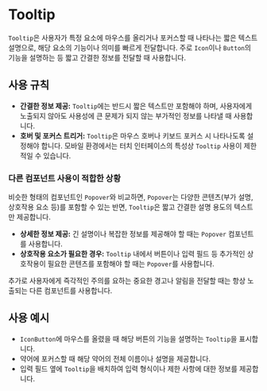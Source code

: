 # Tooltip

`Tooltip`은 사용자가 특정 요소에 마우스를 올리거나 포커스할 때 나타나는 짧은 텍스트 설명으로, 해당 요소의 기능이나 의미를 빠르게 전달합니다. 주로 `Icon`이나 `Button`의 기능을 설명하는 등 짧고 간결한 정보를 전달할 때 사용합니다.

## 사용 규칙

- **간결한 정보 제공:** `Tooltip`에는 반드시 짧은 텍스트만 포함해야 하며, 사용자에게 노출되지 않아도 사용성에 큰 문제가 되지 않는 부가적인 정보를 나타낼 때 사용합니다.
- **호버 및 포커스 트리거:** `Tooltip`은 마우스 호버나 키보드 포커스 시 나타나도록 설정해야 합니다. 모바일 환경에서는 터치 인터페이스의 특성상 `Tooltip` 사용이 제한적일 수 있습니다.

### 다른 컴포넌트 사용이 적합한 상황

비슷한 형태의 컴포넌트인 `Popover`와 비교하면, `Popover`는 다양한 콘텐츠(부가 설명, 상호작용 요소 등)를 포함할 수 있는 반면, `Tooltip`은 짧고 간결한 설명 용도의 텍스트만 제공합니다.

- **상세한 정보 제공:** 긴 설명이나 복잡한 정보를 제공해야 할 때는 `Popover` 컴포넌트를 사용합니다.
- **상호작용 요소가 필요한 경우:** `Tooltip` 내에서 버튼이나 입력 필드 등 추가적인 상호작용이 필요한 콘텐츠를 포함해야 할 때는 `Popover`를 사용합니다.

추가로 사용자에게 즉각적인 주의를 요하는 중요한 경고나 알림을 전달할 때는 항상 노출되는 다른 컴포넌트를 사용합니다.

## 사용 예시

- `IconButton`에 마우스를 올렸을 때 해당 버튼의 기능을 설명하는 `Tooltip`을 표시합니다.
- 약어에 포커스할 때 해당 약어의 전체 이름이나 설명을 제공합니다.
- 입력 필드 옆에 `Tooltip`을 배치하여 입력 형식이나 제한 사항에 대한 정보를 제공합니다.
